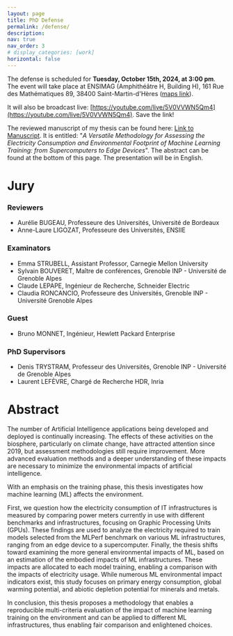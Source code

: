 ```yaml
---
layout: page
title: PhD Defense
permalink: /defense/
description:
nav: true
nav_order: 3
# display_categories: [work]
horizontal: false
---
```

The defense is scheduled for **Tuesday, October 15th, 2024, at 3:00 pm**. The event will take place at ENSIMAG (Amphithéâtre H, Building H), 161 Rue des Mathématiques 89, 38400 Saint-Martin-d'Hères ([maps link](https://www.google.com/maps/place/University+Building+H+-+Ensimag/@45.1931334,5.7670624,17z/data=!3m1!4b1!4m6!3m5!1s0x478af5a7b8964147:0xfef8bb1c5a89c65e!8m2!3d45.1931334!4d5.7670624!16s%2Fg%2F11cnbmsrnw?entry=ttu&g_ep=EgoyMDI0MDkxMS4wIKXMDSoASAFQAw%3D%3D)). 

It will also be broadcast live: [https://youtube.com/live/5V0VVWN5Qm4](https://youtube.com/live/5V0VVWN5Qm4). Save the link!

The reviewed manuscript of my thesis can be found here: [Link to Manuscript](../assets/pdf/PhD_Thesis_Mathilde_JAY.pdf). It is entitled: "*A Versatile Methodology for Assessing the Electricity Consumption and Environmental Footprint of Machine Learning Training: from Supercomputers to Edge Devices*". The abstract can be found at the bottom of this page. The presentation will be in English.

# Jury
### Reviewers
- Aurélie BUGEAU, Professeure des Universités, Université de Bordeaux
- Anne-Laure LIGOZAT, Professeure des Universités, ENSIIE

### Examinators
- Emma STRUBELL, Assistant Professor, Carnegie Mellon University
- Sylvain BOUVERET, Maître de conférences, Grenoble INP - Université de Grenoble Alpes
- Claude LEPAPE, Ingénieur de Recherche, Schneider Electric
- Claudia RONCANCIO, Professeure des Universités, Grenoble INP - Université Grenoble Alpes

### Guest
- Bruno MONNET, Ingénieur, Hewlett Packard Enterprise

### PhD Supervisors
- Denis TRYSTRAM, Professeur des Universités, Grenoble INP - Université de Grenoble Alpes
- Laurent LEFÈVRE, Chargé de Recherche HDR, Inria

# Abstract
The number of Artificial Intelligence applications being developed and deployed is continually increasing. The effects of these activities on the biosphere, particularly on climate change, have attracted attention since 2019, but assessment methodologies still require improvement. More advanced evaluation methods and a deeper understanding of these impacts are necessary to minimize the environmental impacts of artificial intelligence.

With an emphasis on the training phase, this thesis investigates how machine learning (ML) affects the environment.

First, we question how the electricity consumption of IT infrastructures is measured by comparing power meters currently in use with different benchmarks and infrastructures, focusing on Graphic Processing Units (GPUs).
These findings are used to analyze the electricity required to train models selected from the MLPerf benchmark on various ML infrastructures, ranging from an edge device to a supercomputer. 
Finally, the thesis shifts toward examining the more general environmental impacts of ML, based on an estimation of the embodied impacts of ML infrastructures. These impacts are allocated to each model training, enabling a comparison with the impacts of electricity usage. While numerous ML environmental impact indicators exist, this study focuses on primary energy consumption, global warming potential, and abiotic depletion potential for minerals and metals.

In conclusion, this thesis proposes a methodology that enables a reproducible multi-criteria evaluation of the impact of machine learning training on the environment and can be applied to different ML infrastructures, thus enabling fair comparison and enlightened choices.
